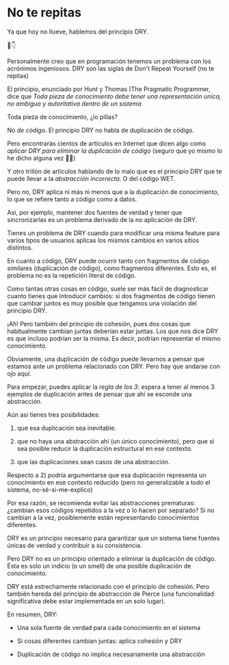 # No te repitas

Ya que hoy no llueve, hablemos del principio DRY.

🧻👇

Personalmente creo que en programación tenemos un problema con los acrónimos ingeniosos. DRY son las siglas de Don't Repeat Yourself (no te repitas)

El principio, enunciado por Hunt y Thomas (The Pragmatic Programmer, dice que _Toda pieza de conocimiento debe tener una representación única, no ambigua y autoritativa dentro de un sistema_

Toda pieza de conocimiento, ¿lo pillas?

No _de código_. El principio DRY no habla de duplicación de código.

Pero encontrarás cientos de artículos en Internet que dicen algo como _aplicar DRY para eliminar la duplicación de código_ (seguro que yo mismo lo he dicho alguna vez 🤦‍♀️)

Y otro trillón de artículos hablando de lo malo que es el principio DRY que te puede llevar a la _abstracción incorrecta_. O del código WET.

Pero no, DRY aplica ni más ni menos que a la duplicación de conocimiento, lo que se refiere tanto a código como a datos.

Así, por ejemplo, mantener dos fuentes de verdad y tener que sincronizarlas es un problema derivado de la no aplicación de DRY.

Tienes un problema de DRY cuando para modificar una misma feature para varios tipos de usuarios aplicas los mismos cambios en varios sitios distintos.

En cuanto a código, DRY puede ocurrir tanto con fragmentos de código similares (duplicación de código), como fragmentos diferentes. Esto es, el problema no es la repetición literal de código.

Como tantas otras cosas en código, suele ser más fácil de diagnosticar cuanto tienes que introducir cambios: si dos fragmentos de código tienen que cambiar juntos es muy posible que tengamos una violación del principio DRY.

¡Ah! Pero también del principio de cohesión, pues dos cosas que habitualmente cambian juntas deberían estar juntas. Los que nos dice DRY es que incluso podrían ser la misma. Es decir, podrían representar el mismo conocimiento.

Obviamente, una duplicación de código puede llevarnos a pensar que estamos ante un problema relacionado con DRY. Pero hay que andarse con ojo aquí.

Para empezar, puedes aplicar la _regla de los 3_: espera a tener al menos 3 ejemplos de duplicación antes de pensar que ahí se esconde una abstracción.

Aún así tienes tres posibilidades:

1) que esa duplicación sea inevitable.

2) que no haya una abstracción ahí (un único conocimiento), pero que sí sea posible reducir la duplicación estructural en ese contexto.

3) que las duplicaciones sean casos de una abstracción.

Respecto a 2) podría argumentarse que esa duplicación representa un conocimiento en ese contexto reducido (pero no generalizable a todo el sistema, no-sé-si-me-explico)

Por esa razón, se recomienda evitar las abstracciones prematuras: ¿cambian esos códigos repetidos a la vez o lo hacen por separado? Si no cambian a la vez, posiblemente están representando conocimientos diferentes.

DRY es un principio necesario para garantizar que un sistema tiene fuentes únicas de verdad y contribuir a su consistencia.

Pero DRY no es un principio orientado a eliminar la duplicación de código. Ésta es solo un indicio (o un smell) de una posible duplicación de conocimiento.

DRY está estrechamente relacionado con el principio de cohesión. Pero también hereda del principio de abstracción de Pierce (una funcionalidad significativa debe estar implementada en un solo lugar).

En resumen, DRY:

* Una sola fuente de verdad para cada conocimiento en el sistema

* Si cosas diferentes cambian juntas: aplica cohesión y DRY

* Duplicación de código no implica necesariamente una abstracción